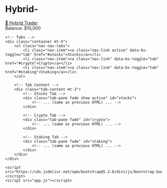 # Hybrid-<!DOCTYPE html>
<html lang="en">
<head>
    <meta charset="UTF-8">
    <meta name="viewport" content="width=device-width, initial-scale=1.0">
    <title>Hybrid Trader</title>
    <link href="https://cdn.jsdelivr.net/npm/bootstrap@5.3.0/dist/css/bootstrap.min.css" rel="stylesheet">
    <link rel="stylesheet" href="style.css">
</head>
<body>
    <!-- Navbar -->
    <nav class="navbar navbar-dark bg-dark">
        <div class="container-fluid">
            <a class="navbar-brand" href="#">🚀 Hybrid Trader</a>
            <div class="d-flex">
                <span class="text-success me-3">Balance: $<span id="balance">10,000</span></span>
            </div>
        </div>
    </nav>

    <!-- Tabs -->
    <div class="container mt-4">
        <ul class="nav nav-tabs">
            <li class="nav-item"><a class="nav-link active" data-bs-toggle="tab" href="#stocks">Stocks</a></li>
            <li class="nav-item"><a class="nav-link" data-bs-toggle="tab" href="#crypto">Crypto</a></li>
            <li class="nav-item"><a class="nav-link" data-bs-toggle="tab" href="#staking">Staking</a></li>
        </ul>

        <!-- Tab Content -->
        <div class="tab-content mt-3">
            <!-- Stocks Tab -->
            <div class="tab-pane fade show active" id="stocks">
                <!-- ... (same as previous HTML) ... -->
            </div>

            <!-- Crypto Tab -->
            <div class="tab-pane fade" id="crypto">
                <!-- ... (same as previous HTML) ... -->
            </div>

            <!-- Staking Tab -->
            <div class="tab-pane fade" id="staking">
                <!-- ... (same as previous HTML) ... -->
            </div>
        </div>
    </div>

    <script src="https://cdn.jsdelivr.net/npm/bootstrap@5.3.0/dist/js/bootstrap.bundle.min.js"></script>
    <script src="app.js"></script>
</body>
</html>
